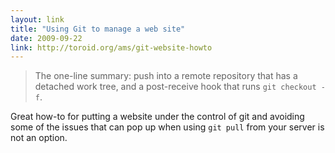 ```yaml
---
layout: link
title: "Using Git to manage a web site"
date: 2009-09-22
link: http://toroid.org/ams/git-website-howto
---
```


> The one-line summary: push into a remote repository that has a detached work tree, and a post-receive hook that runs `git checkout -f`.

Great how-to for putting a website under the control of git and avoiding some of the issues that can pop up when using `git pull` from your server is not an option.